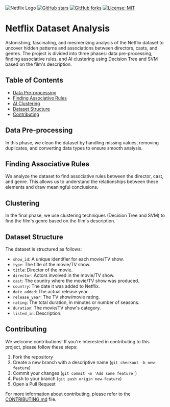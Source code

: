 ![Netflix Logo](https://www.freepnglogos.com/uploads/netflix-tv-logo-png-9.png)
[![GitHub stars](https://img.shields.io/github/stars/msadeqsirjani/netflix-dataset-analysis?style=social)](https://github.com/msadeqsirjani/netflix-dataset-analysis/stargazers)
[![GitHub forks](https://img.shields.io/github/forks/msadeqsirjani/netflix-dataset-analysis?style=social)](https://github.com/msadeqsirjani/netflix-dataset-analysis/network/members)
[![License: MIT](https://img.shields.io/badge/License-MIT-green.svg)](https://opensource.org/licenses/MIT)

# Netflix Dataset Analysis

Astonishing, fascinating, and mesmerizing analysis of the Netflix dataset to uncover hidden patterns and associations between directors, casts, and genres. The project is divided into three phases: data pre-processing, finding associative rules, and AI clustering using Decision Tree and SVM based on the film's description.

## Table of Contents

- [Data Pre-processing](#data-pre-processing)
- [Finding Associative Rules](#finding-associative-rules)
- [AI Clustering](#ai-clustering)
- [Dataset Structure](#dataset-structure)
- [Contributing](#contributing)

## Data Pre-processing

In this phase, we clean the dataset by handling missing values, removing duplicates, and converting data types to ensure smooth analysis.

## Finding Associative Rules

We analyze the dataset to find associative rules between the director, cast, and genre. This allows us to understand the relationships between these elements and draw meaningful conclusions.

## Clustering

In the final phase, we use clustering techniques (Decision Tree and SVM) to find the film's genre based on the film's description.

## Dataset Structure

The dataset is structured as follows:

- `show_id`: A unique identifier for each movie/TV show.
- `type`: The title of the movie/TV show.
- `title`: Director of the movie.
- `director`: Actors involved in the movie/TV show.
- `cast`: The country where the movie/TV show was produced.
- `country`: The date it was added to Netflix.
- `date_added`: The actual release year.
- `release_year`: The TV show/movie rating.
- `rating`: The total duration, in minutes or number of seasons.
- `duration`: The movie/TV show's category.
- `listed_in`: Description.

## Contributing

We welcome contributions! If you're interested in contributing to this project, please follow these steps:

1. Fork the repository
2. Create a new branch with a descriptive name (`git checkout -b new-feature`)
3. Commit your changes (`git commit -m 'Add some feature'`)
4. Push to your branch (`git push origin new-feature`)
5. Open a Pull Request

For more information about contributing, please refer to the [CONTRIBUTING.md](CONTRIBUTING.md) file.